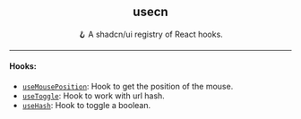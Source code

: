 <div align="center">
  <h2>usecn</h2>
  <p>🪝 A shadcn/ui registry of React hooks.</p>
</div>

---

#### Hooks:

- [`useMousePosition`](/docs/use-mouse-position.md): Hook to get the position of the mouse.
- [`useToggle`](/docs/use-hash.md): Hook to work with url hash.
- [`useHash`](/docs/use-hash.md): Hook to toggle a boolean.
